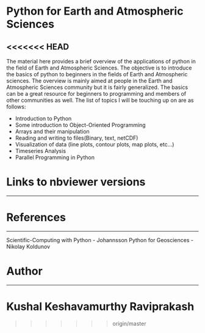 # Python for Earth and Atmospheric Sciences
<<<<<<< HEAD
-------------------------------------------

The material here provides a brief overview of the applications of python in the field of Earth and Atmospheric
Sciences. The objective is to introduce the basics of python to beginners in
the fields of Earth and Atmospheric sciences. The overview is mainly aimed at
people in the Earth and Atmospheric Sciences community but it is fairly
generalized. The basics can be a great resource for beginners to programming and members of other communities as well.
The list of topics I will be touching up on are as follows:

* Introduction to Python
* Some introduction to Object-Oriented Programming
* Arrays and their manipulation
* Reading and writing to files(Binary, text, netCDF)
* Visualization of data (line plots, contour plots, map plots, etc...)
* Timeseries Analysis
* Parallel Programming in Python

# Links to nbviewer versions
------------------------------


# References
------------------------------
Scientific-Computing with Python - Johannsson
Python for Geosciences - Nikolay Koldunov


# Author
------------------------------
Kushal Keshavamurthy Raviprakash
=======
>>>>>>> origin/master
